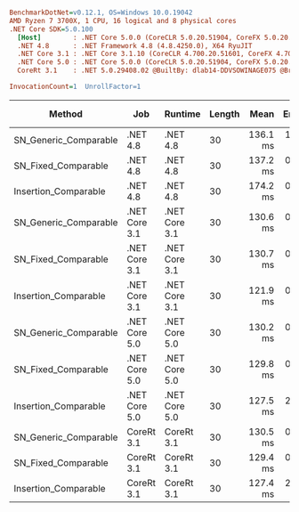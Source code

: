 ``` ini

BenchmarkDotNet=v0.12.1, OS=Windows 10.0.19042
AMD Ryzen 7 3700X, 1 CPU, 16 logical and 8 physical cores
.NET Core SDK=5.0.100
  [Host]        : .NET Core 5.0.0 (CoreCLR 5.0.20.51904, CoreFX 5.0.20.51904), X64 RyuJIT
  .NET 4.8      : .NET Framework 4.8 (4.8.4250.0), X64 RyuJIT
  .NET Core 3.1 : .NET Core 3.1.10 (CoreCLR 4.700.20.51601, CoreFX 4.700.20.51901), X64 RyuJIT
  .NET Core 5.0 : .NET Core 5.0.0 (CoreCLR 5.0.20.51904, CoreFX 5.0.20.51904), X64 RyuJIT
  CoreRt 3.1    : .NET 5.0.29408.02 @BuiltBy: dlab14-DDVSOWINAGE075 @Branch: master @Commit: 4ce1c21ac0d4d1a3b7f7a548214966f69ac9f199, X64 AOT

InvocationCount=1  UnrollFactor=1  

```
|                Method |           Job |       Runtime | Length |     Mean |   Error |  StdDev | Gen 0 | Gen 1 | Gen 2 | Allocated |
|---------------------- |-------------- |-------------- |------- |---------:|--------:|--------:|------:|------:|------:|----------:|
| SN_Generic_Comparable |      .NET 4.8 |      .NET 4.8 |     30 | 136.1 ms | 1.00 ms | 0.94 ms |     - |     - |     - |         - |
|   SN_Fixed_Comparable |      .NET 4.8 |      .NET 4.8 |     30 | 137.2 ms | 0.70 ms | 0.58 ms |     - |     - |     - |         - |
|  Insertion_Comparable |      .NET 4.8 |      .NET 4.8 |     30 | 174.2 ms | 0.88 ms | 0.78 ms |     - |     - |     - |         - |
| SN_Generic_Comparable | .NET Core 3.1 | .NET Core 3.1 |     30 | 130.6 ms | 0.28 ms | 0.24 ms |     - |     - |     - |         - |
|   SN_Fixed_Comparable | .NET Core 3.1 | .NET Core 3.1 |     30 | 130.7 ms | 0.32 ms | 0.30 ms |     - |     - |     - |         - |
|  Insertion_Comparable | .NET Core 3.1 | .NET Core 3.1 |     30 | 121.9 ms | 0.33 ms | 0.31 ms |     - |     - |     - |         - |
| SN_Generic_Comparable | .NET Core 5.0 | .NET Core 5.0 |     30 | 130.2 ms | 0.47 ms | 0.44 ms |     - |     - |     - |         - |
|   SN_Fixed_Comparable | .NET Core 5.0 | .NET Core 5.0 |     30 | 129.8 ms | 0.28 ms | 0.26 ms |     - |     - |     - |         - |
|  Insertion_Comparable | .NET Core 5.0 | .NET Core 5.0 |     30 | 127.5 ms | 2.45 ms | 2.41 ms |     - |     - |     - |         - |
| SN_Generic_Comparable |    CoreRt 3.1 |    CoreRt 3.1 |     30 | 130.5 ms | 0.28 ms | 0.26 ms |     - |     - |     - |         - |
|   SN_Fixed_Comparable |    CoreRt 3.1 |    CoreRt 3.1 |     30 | 129.4 ms | 0.20 ms | 0.18 ms |     - |     - |     - |         - |
|  Insertion_Comparable |    CoreRt 3.1 |    CoreRt 3.1 |     30 | 127.4 ms | 2.26 ms | 2.42 ms |     - |     - |     - |         - |
